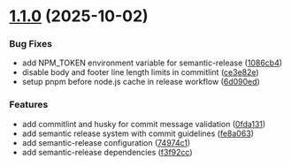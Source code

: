 # [1.1.0](https://github.com/jbrinkman/slidev-theme-improving-25/compare/v1.0.3...v1.1.0) (2025-10-02)


### Bug Fixes

* add NPM_TOKEN environment variable for semantic-release ([1086cb4](https://github.com/jbrinkman/slidev-theme-improving-25/commit/1086cb470ab4fd1c7c6c25adb200cbe3ab1f106c))
* disable body and footer line length limits in commitlint ([ce3e82e](https://github.com/jbrinkman/slidev-theme-improving-25/commit/ce3e82eb25a168bd38bfe501300e0ee7b5064e23))
* setup pnpm before node.js cache in release workflow ([6d090ed](https://github.com/jbrinkman/slidev-theme-improving-25/commit/6d090eda23a6293225e86e8e1f73634ea14a5be1))


### Features

* add commitlint and husky for commit message validation ([0fda131](https://github.com/jbrinkman/slidev-theme-improving-25/commit/0fda1318461ea5fd0c453ee3ef1bd332ac772502))
* add semantic release system with commit guidelines ([fe8a063](https://github.com/jbrinkman/slidev-theme-improving-25/commit/fe8a06352b5d9186bd6ce0bae6791c82d47a654c))
* add semantic-release configuration ([74974c1](https://github.com/jbrinkman/slidev-theme-improving-25/commit/74974c16583de44f8caba0e9dfb254312293eedd))
* add semantic-release dependencies ([f3f92cc](https://github.com/jbrinkman/slidev-theme-improving-25/commit/f3f92ccd9bb1e490a2cc09dc1f029f3f646c38cd))
